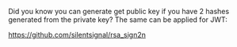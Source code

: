 Did you know you can generate get public key if you have 2 hashes generated from the private key? 
The same can be applied for JWT:

https://github.com/silentsignal/rsa_sign2n